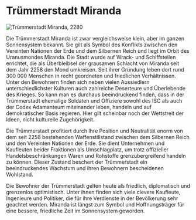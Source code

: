 # Trümmerstadt Miranda

<img src="/books/basic-rules/appendix-origins/miranda/miranda.png" alt="Trümmerstadt Miranda, 2280">

Die Trümmerstadt Miranda ist zwar vergleichsweise klein, aber im ganzen Sonnensystem bekannt. Sie gilt als Symbol des Konflikts zwischen den Vereinten Nationen der Erde und dem Silbernen Reich und liegt im Orbit des Uranusmondes Miranda. Die Stadt wurde auf Wrack- und Schiffsteilen errichtet, die als Überbleibsel der grausamen Schlacht von Miranda seit dem Jahr 2258 den Mond umkreisen. Seit ihrer Gründung leben dort rund 300 000 Menschen in recht geordneten und friedlichen Verhältnissen. Unter den Bewohnern finden sich neben vielen Aussiedlern unterschiedlichster Kulturen auch zahlreiche Deserteure und Überlebende des Krieges. So kann man es durchaus beeindruckend finden, dass in der Trümmerstadt ehemalige Soldaten und Offiziere sowohl des ISC als auch der Codex Adamanteum miteinander leben, handeln und auf demokratischer Basis regieren. Hier gilt scheinbar noch der Wettstreit der Ideen, nicht kulturelle Zugehörigkeit.

Die Trümmerstadt profitiert durch Ihre Position und Neutralität enorm von dem seit 2258 bestehenden Waffenstillstand zwischen dem Silbernen Reich und den Vereinten Nationen der Erde. Sie dient Unternehmen und Kaufleuten beider Fraktionen als Umschlagplatz, um trotz offizieller Handelsbeschränkungen Waren und Rohstoffe grenzübergreifend handeln zu können. Dieser Zustand beschert der Trümmerstadt ein beeindruckendes Wachstum und ihren Bewohnern bescheidenen Wohlstand.

Die Bewohner der Trümmerstadt gelten heute als friedlich, diplomatisch und grenzenlos optimistisch. Unter ihnen finden sich viele clevere Kaufleute, Ingenieure und Politiker, die für ihre Verdienste in der Bevölkerung sehr geachtet werden. Miranda ist längst zum Symbol und Hoffnungsträger für eine bessere, friedliche Zeit im Sonnensystem geworden.
